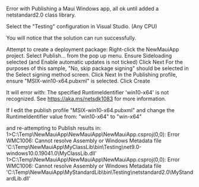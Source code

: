 Error with Publishing a Maui Windows app, all ok until added a netstandard2.0 class library.

Select the "Testing" configuration in Visual Studio. (Any CPU)

You will notice that the solution can run successfully.

Attempt to create a deployment package:
Right-click the NewMauiApp project.
Select Publish... from the pop up menu.
Ensure Sideloading selected (and Enable automatic updates is not ticked)
Click Next
For the purposes of this sample, "No, skip package signing" should be selected in the Select signing method screen.
Click Next
In the Publishing profile, ensure "MSIX-win10-x64.pubxml" is selected.
Click Create

It will error with:
The specified RuntimeIdentifier 'win10-x64' is not recognized. See https://aka.ms/netsdk1083 for more information.


If I edit the publish profile "MSIX-win10-x64.pubxml" and change the RuntimeIdentifier value from: "win10-x64" to "win-x64"

and re-attempting to Publish results in:
1>C:\Temp\NewMauiApp\NewMauiApp\NewMauiApp.csproj(0,0): Error WMC1006: Cannot resolve Assembly or Windows Metadata file 'C:\Temp\NewMauiApp\MyClassLib\bin\Testing\net9.0-windows10.0.19041.0\MyClassLib.dll'
1>C:\Temp\NewMauiApp\NewMauiApp\NewMauiApp.csproj(0,0): Error WMC1006: Cannot resolve Assembly or Windows Metadata file 'C:\Temp\NewMauiApp\MyStandardLib\bin\Testing\netstandard2.0\MyStandardLib.dll'
